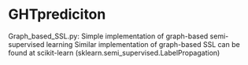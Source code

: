 # GHTprediciton

Graph_based_SSL.py: Simple implementation of graph-based semi-supervised learning
Similar implementation of graph-based SSL can be found at scikit-learn (sklearn.semi_supervised.LabelPropagation)
